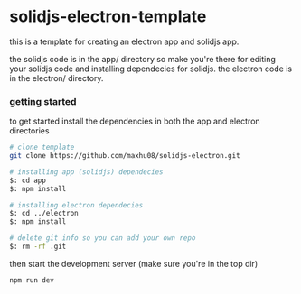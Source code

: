 # solidjs-electron-template

this is a template for creating an electron app and solidjs app.

the solidjs code is in the app/ directory so make you're there for editing your solidjs code and installing dependecies for solidjs. the electron code is in the electron/ directory.

### getting started

to get started install the dependencies in both the app and electron directories

```bash
# clone template
git clone https://github.com/maxhu08/solidjs-electron.git

# installing app (solidjs) dependecies
$: cd app
$: npm install

# installing electron dependecies
$: cd ../electron
$: npm install

# delete git info so you can add your own repo
$: rm -rf .git
```

then start the development server (make sure you're in the top dir)

```
npm run dev
```
